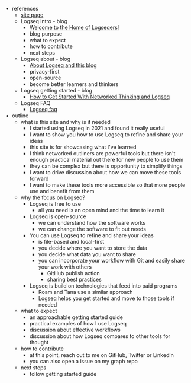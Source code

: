 - references
	- [site page](https://www.jotrise.com)
	- Logseq intro - blog
		- [Welcome to the Home of Logseqers!](https://blog.logseq.com/welcome/)
		- blog purpose
		- what to expect
		- how to contribute
		- next steps
	- Logseq about - blog
		- [About Logseq and this blog](https://blog.logseq.com/about/)
		- privacy-first
		- open-source
		- become better learners and thinkers
	- Logseq getting started - blog
		- [How to Get Started With Networked Thinking and Logseq](https://blog.logseq.com/how-to-get-started-with-networked-thinking-and-logseq/)
	- Logseq FAQ
		- [Logseq faq](https://docs.logseq.com/#/page/faq)
- outline
	- what is this site and why is it needed
		- I started using Logseq in 2021 and found it really useful
		- I want to show you how to use Logseq to refine and share your ideas
		- this site is for showcasing what I've learned
		- I think networked outliners are powerful tools but there isn't enough practical material out there for new people to use them
		- they can be complex but there is opportunity to simplify things
		- I want to drive discussion about how we can move these tools forward
		- I want to make these tools more accessible so that more people use and benefit from them
	- why the focus on Logseq?
		- Logseq is free to use
			- all you need is an open mind and the time to learn it
		- Logseq is open-source
			- we can understand how the software works
			- we can change the software to fit out needs
		- You can use Logseq to refine and share your ideas
			- is file-based and local-first
			- you decide where you want to store the data
			- you decide what data you want to share
			- you can incorporate your workflow with Git and easily share your work with others
				- GitHub publish action
				- sharing best practices
		- Logseq is build on technologies that feed into paid programs
			- Roam and Tana use a similar approach
			- Logseq helps you get started and move to those tools if needed
	- what to expect
		- an approachable getting started guide
		- practical examples of how I use Logseq
		- discussion about effective workflows
		- discussion about how Logseq compares to other tools for thought
	- how to contribute
		- at this point, reach out to me on GitHub, Twitter or LinkedIn
		- you can also open a issue on my graph repo
	- next steps
		- follow getting started guide
